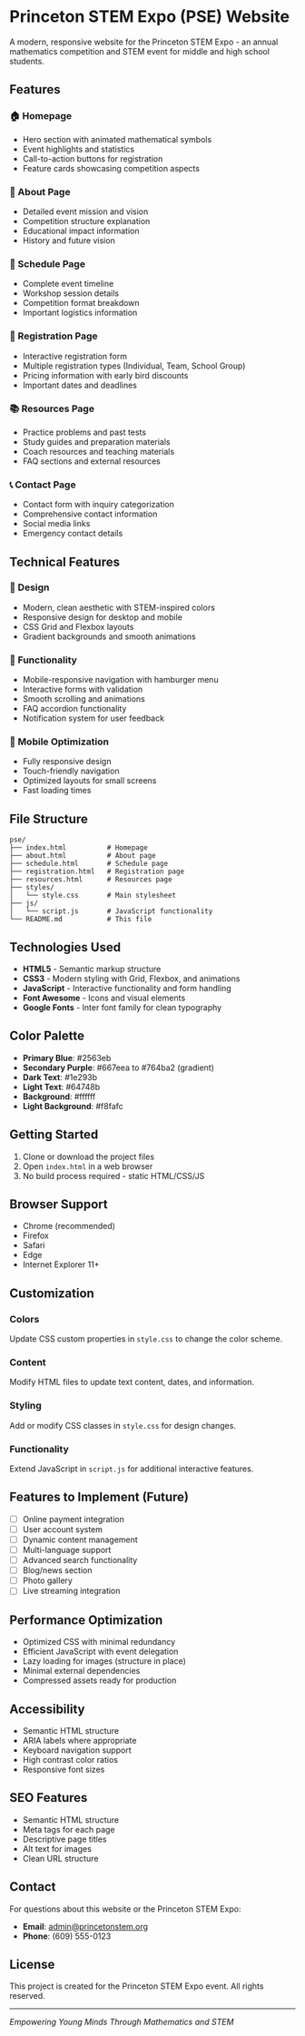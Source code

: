 # Princeton STEM Expo (PSE) Website

A modern, responsive website for the Princeton STEM Expo - an annual mathematics competition and STEM event for middle and high school students.

## Features

### 🏠 Homepage
- Hero section with animated mathematical symbols
- Event highlights and statistics
- Call-to-action buttons for registration
- Feature cards showcasing competition aspects

### 📖 About Page
- Detailed event mission and vision
- Competition structure explanation
- Educational impact information
- History and future vision

### 📅 Schedule Page
- Complete event timeline
- Workshop session details
- Competition format breakdown
- Important logistics information

### 📝 Registration Page
- Interactive registration form
- Multiple registration types (Individual, Team, School Group)
- Pricing information with early bird discounts
- Important dates and deadlines

### 📚 Resources Page
- Practice problems and past tests
- Study guides and preparation materials
- Coach resources and teaching materials
- FAQ sections and external resources

### 📞 Contact Page
- Contact form with inquiry categorization
- Comprehensive contact information
- Social media links
- Emergency contact details

## Technical Features

### 🎨 Design
- Modern, clean aesthetic with STEM-inspired colors
- Responsive design for desktop and mobile
- CSS Grid and Flexbox layouts
- Gradient backgrounds and smooth animations

### 🔧 Functionality
- Mobile-responsive navigation with hamburger menu
- Interactive forms with validation
- Smooth scrolling and animations
- FAQ accordion functionality
- Notification system for user feedback

### 📱 Mobile Optimization
- Fully responsive design
- Touch-friendly navigation
- Optimized layouts for small screens
- Fast loading times

## File Structure

```
pse/
├── index.html          # Homepage
├── about.html          # About page
├── schedule.html       # Schedule page
├── registration.html   # Registration page
├── resources.html      # Resources page
├── styles/
│   └── style.css       # Main stylesheet
├── js/
│   └── script.js       # JavaScript functionality
└── README.md           # This file
```

## Technologies Used

- **HTML5** - Semantic markup structure
- **CSS3** - Modern styling with Grid, Flexbox, and animations
- **JavaScript** - Interactive functionality and form handling
- **Font Awesome** - Icons and visual elements
- **Google Fonts** - Inter font family for clean typography

## Color Palette

- **Primary Blue**: #2563eb
- **Secondary Purple**: #667eea to #764ba2 (gradient)
- **Dark Text**: #1e293b
- **Light Text**: #64748b
- **Background**: #ffffff
- **Light Background**: #f8fafc

## Getting Started

1. Clone or download the project files
2. Open `index.html` in a web browser
3. No build process required - static HTML/CSS/JS

## Browser Support

- Chrome (recommended)
- Firefox
- Safari
- Edge
- Internet Explorer 11+

## Customization

### Colors
Update CSS custom properties in `style.css` to change the color scheme.

### Content
Modify HTML files to update text content, dates, and information.

### Styling
Add or modify CSS classes in `style.css` for design changes.

### Functionality
Extend JavaScript in `script.js` for additional interactive features.

## Features to Implement (Future)

- [ ] Online payment integration
- [ ] User account system
- [ ] Dynamic content management
- [ ] Multi-language support
- [ ] Advanced search functionality
- [ ] Blog/news section
- [ ] Photo gallery
- [ ] Live streaming integration

## Performance Optimization

- Optimized CSS with minimal redundancy
- Efficient JavaScript with event delegation
- Lazy loading for images (structure in place)
- Minimal external dependencies
- Compressed assets ready for production

## Accessibility

- Semantic HTML structure
- ARIA labels where appropriate
- Keyboard navigation support
- High contrast color ratios
- Responsive font sizes

## SEO Features

- Semantic HTML structure
- Meta tags for each page
- Descriptive page titles
- Alt text for images
- Clean URL structure

## Contact

For questions about this website or the Princeton STEM Expo:

- **Email**: admin@princetonstem.org
- **Phone**: (609) 555-0123

## License

This project is created for the Princeton STEM Expo event. All rights reserved.

---

*Empowering Young Minds Through Mathematics and STEM*
